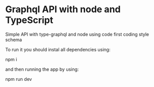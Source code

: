# Graphql API with node and TypeScript

Simple API with type-graphql and node using code first coding style schema

To run it you should instal all dependencies using:

npm i

and then running the app by using:

npm run dev
